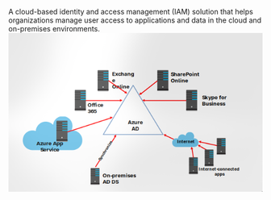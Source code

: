 A cloud-based identity and access management (IAM) solution that helps organizations manage user access to applications and data in the cloud and on-premises environments.
![](/azure_ad.png)
